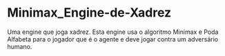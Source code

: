 # Minimax_Engine-de-Xadrez
Uma engine que joga xadrez. Esta engine usa o algoritmo Minimax e Poda Alfabeta para o jogador que é o agente e deve jogar contra um adversário humano.

